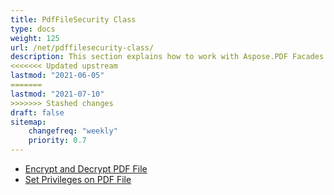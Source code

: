 ```yaml
---
title: PdfFileSecurity Class
type: docs
weight: 125
url: /net/pdffilesecurity-class/
description: This section explains how to work with Aspose.PDF Facades using PdfFileSecurity Class Class.
<<<<<<< Updated upstream
lastmod: "2021-06-05"
=======
lastmod: "2021-07-10"
>>>>>>> Stashed changes
draft: false
sitemap:
    changefreq: "weekly"
    priority: 0.7
---
```


- [Encrypt and Decrypt PDF File](/pdf/net/encrypt-decrypt-on-pdf-file/)
- [Set Privileges on PDF File](/pdf/net/set-privileges-in-pdf-file/)
